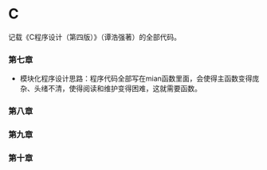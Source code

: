 # C
记载《C程序设计（第四版）》（谭浩强著）的全部代码。
### 第七章
- 模块化程序设计思路：程序代码全部写在mian函数里面，会使得主函数变得庞杂、头绪不清，使得阅读和维护变得困难，这就需要函数。
### 第八章
### 第九章
### 第十章
